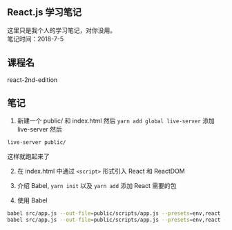 ## React.js 学习笔记
这里只是我个人的学习笔记，对你没用。     
笔记时间：2018-7-5

## 课程名
react-2nd-edition

## 笔记
1. 新建一个 public/ 和 index.html 然后 `yarn add global live-server` 添加 live-server
然后  
```bash
live-server public/
```
这样就跑起来了    

2. 在 index.html 中通过 `<script>` 形式引入 React 和 ReactDOM  

3. 介绍 Babel, `yarn init` 以及 `yarn add` 添加 React 需要的包    

4. 使用 Babel
```bash
babel src/app.js --out-file=public/scripts/app.js --presets=env,react
babel src/app.js --out-file=public/scripts/app.js --presets=env,react --watch
```